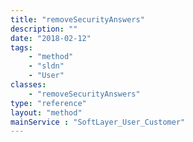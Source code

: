 ```yaml
---
title: "removeSecurityAnswers"
description: ""
date: "2018-02-12"
tags:
    - "method"
    - "sldn"
    - "User"
classes:
    - "removeSecurityAnswers"
type: "reference"
layout: "method"
mainService : "SoftLayer_User_Customer"
---
```

